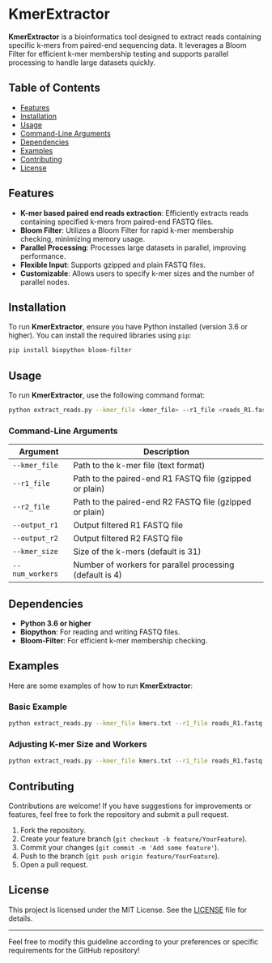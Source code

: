 # KmerExtractor

**KmerExtractor** is a bioinformatics tool designed to extract reads containing specific k-mers from paired-end sequencing data. It leverages a Bloom Filter for efficient k-mer membership testing and supports parallel processing to handle large datasets quickly.

## Table of Contents

- [Features](#features)
- [Installation](#installation)
- [Usage](#usage)
- [Command-Line Arguments](#command-line-arguments)
- [Dependencies](#dependencies)
- [Examples](#examples)
- [Contributing](#contributing)
- [License](#license)

## Features

- **K-mer based paired end reads extraction**: Efficiently extracts reads containing specified k-mers from paired-end FASTQ files.
- **Bloom Filter**: Utilizes a Bloom Filter for rapid k-mer membership checking, minimizing memory usage.
- **Parallel Processing**: Processes large datasets in parallel, improving performance.
- **Flexible Input**: Supports gzipped and plain FASTQ files.
- **Customizable**: Allows users to specify k-mer sizes and the number of parallel nodes.

## Installation

To run **KmerExtractor**, ensure you have Python installed (version 3.6 or higher). You can install the required libraries using `pip`:

```bash
pip install biopython bloom-filter
```

## Usage

To run **KmerExtractor**, use the following command format:

```bash
python extract_reads.py --kmer_file <kmer_file> --r1_file <reads_R1.fastq.gz> --r2_file <reads_R2.fastq.gz> --output_r1 <output_R1.fastq.gz> --output_r2 <output_R2.fastq.gz> --kmer_size <kmer_size> --num_workers <num_nodes>
```

### Command-Line Arguments

| Argument       | Description                                                             |
|----------------|-------------------------------------------------------------------------|
| `--kmer_file`  | Path to the k-mer file (text format)                                   |
| `--r1_file`    | Path to the paired-end R1 FASTQ file (gzipped or plain)               |
| `--r2_file`    | Path to the paired-end R2 FASTQ file (gzipped or plain)               |
| `--output_r1`  | Output filtered R1 FASTQ file                                           |
| `--output_r2`  | Output filtered R2 FASTQ file                                           |
| `--kmer_size`  | Size of the k-mers (default is 31)                                     |
| `--num_workers`| Number of workers for parallel processing (default is 4)                |

## Dependencies

- **Python 3.6 or higher**
- **Biopython**: For reading and writing FASTQ files.
- **Bloom-Filter**: For efficient k-mer membership checking.

## Examples

Here are some examples of how to run **KmerExtractor**:

### Basic Example

```bash
python extract_reads.py --kmer_file kmers.txt --r1_file reads_R1.fastq.gz --r2_file reads_R2.fastq.gz --output_r1 output_R1.fastq.gz --output_r2 output_R2.fastq.gz --kmer_size 31 --num_workers 4
```

### Adjusting K-mer Size and Workers

```bash
python extract_reads.py --kmer_file kmers.txt --r1_file reads_R1.fastq.gz --r2_file reads_R2.fastq.gz --output_r1 output_R1.fastq.gz --output_r2 output_R2.fastq.gz --kmer_size 21 --num_workers 8
```

## Contributing

Contributions are welcome! If you have suggestions for improvements or features, feel free to fork the repository and submit a pull request.

1. Fork the repository.
2. Create your feature branch (`git checkout -b feature/YourFeature`).
3. Commit your changes (`git commit -m 'Add some feature'`).
4. Push to the branch (`git push origin feature/YourFeature`).
5. Open a pull request.

## License

This project is licensed under the MIT License. See the [LICENSE](LICENSE) file for details.

---

Feel free to modify this guideline according to your preferences or specific requirements for the GitHub repository!
